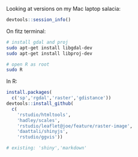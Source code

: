 
Looking at versions on my Mac laptop salacia:

```r
devtools::session_info()
```

On fitz terminal:

```bash
# install gdal and proj
sudo apt-get install libgdal-dev
sudo apt-get install libproj-dev

# open R as root
sudo R
```

In R:
```r
install.packages(
  c('sp','rgdal','raster','gdistance'))
devtools::install_github(
  c(
    'rstudio/htmltools',
    'hadley/scales',
    'rstudio/leaflet@joe/feature/raster-image',
    'daattali/shinyjs',
    'rstudio/ggvis'))

# existing: 'shiny','markdown'
```
